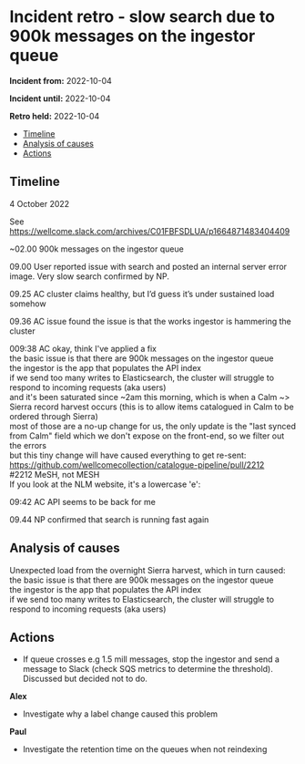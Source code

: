 # Incident retro - slow search due to 900k messages on the ingestor queue

**Incident from:** 2022-10-04

**Incident until:** 2022-10-04

**Retro held:** 2022-10-04

- [Timeline](#timeline)
- [Analysis of causes](#analysis-of-causes)
- [Actions](#actions)

## Timeline

4 October 2022

See https://wellcome.slack.com/archives/C01FBFSDLUA/p1664871483404409 

~02.00 900k messages on the ingestor queue

09.00 User reported issue with search and posted an internal server error image. Very slow search confirmed by NP.

09.25 AC cluster claims healthy, but I’d guess it’s under sustained load somehow

09.36 AC issue found
the issue is that the works ingestor is hammering the cluster

009:38 AC okay, think I've applied a fix<br>
the basic issue is that there are 900k messages on the ingestor queue<br>
the ingestor is the app that populates the API index<br>
if we send too many writes to Elasticsearch, the cluster will struggle to respond to incoming requests (aka users)<br>
and it's been saturated since ~2am this morning, which is when a Calm ~> Sierra record harvest occurs (this is to allow items catalogued in Calm to be ordered through Sierra)<br>
most of those are a no-up change for us, the only update is the "last synced from Calm" field which we don't expose on the front-end, so we filter out the errors<br>
but this tiny change will have caused everything to get re-sent: https://github.com/wellcomecollection/catalogue-pipeline/pull/2212 <br>
#2212 MeSH, not MESH<br>
If you look at the NLM website, it's a lowercase 'e':

09:42 AC API seems to be back for me

09.44 NP confirmed that search is running fast again


## Analysis of causes
Unexpected load from the overnight Sierra harvest, which in turn caused:<br>
the basic issue is that there are 900k messages on the ingestor queue<br>
the ingestor is the app that populates the API index<br>
if we send too many writes to Elasticsearch, the cluster will struggle to respond to incoming requests (aka users)


## Actions

- If queue crosses e.g 1.5 mill messages, stop the ingestor and send a message to Slack (check SQS metrics to determine the threshold). Discussed but decided not to do.

**Alex**
- Investigate why a label change caused this problem

**Paul**
- Investigate the retention time on the queues when not reindexing
